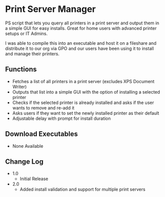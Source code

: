 # Print Server Manager

PS script that lets you query all printers in a print server and output them in a simple GUI for easy installs.
Great for home users with advanced printer setups or IT Admins.

I was able to compile this into an executable and host it on a fileshare and distribute it to our org via 
GPO and our users have been using it to install and manage their printers. 

## Functions

* Fetches a list of all printers in a print server (excludes XPS Document Writer)
* Outputs that list into a simple GUI with the option of installing a selected printer
* Checks if the selected printer is already installed and asks if the user wants to remove and re-add it
* Asks users if they want to set the newly installed printer as their default
* Adjustable delay with prompt for install duration

## Download Executables
* None Available

## Change Log

* 1.0
    * Initial Release
* 2.0
    * Added install validation and support for multiple print servers
